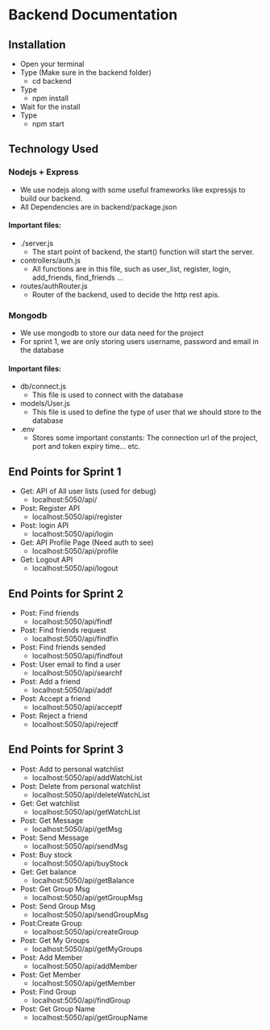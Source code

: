 # Backend Documentation

## Installation

-   Open your terminal
-   Type (Make sure in the backend folder)
    -   cd backend
-   Type
    -   npm install
-   Wait for the install
-   Type
    -   npm start

## Technology Used

### Nodejs + Express

-   We use nodejs along with some useful frameworks like expressjs to build our backend.
-   All Dependencies are in backend/package.json

#### Important files:

-   ./server.js
    -   The start point of backend, the start() function will start the server.
-   controllers/auth.js
    -   All functions are in this file, such as user_list, register, login, add_friends, find_friends ...
-   routes/authRouter.js
    -   Router of the backend, used to decide the http rest apis.

### Mongodb

-   We use mongodb to store our data need for the project
-   For sprint 1, we are only storing users username, password and email in the database

#### Important files:

-   db/connect.js
    -   This file is used to connect with the database
-   models/User.js
    -   This file is used to define the type of user that we should store to the database
-   .env
    -   Stores some important constants: The connection url of the project, port and token expiry time... etc.

## End Points for Sprint 1

-   Get: API of All user lists (used for debug)
    -   localhost:5050/api/
-   Post: Register API
    -   localhost:5050/api/register
-   Post: login API
    -   localhost:5050/api/login
-   Get: API Profile Page (Need auth to see)
    -   localhost:5050/api/profile
-   Get: Logout API
    -   localhost:5050/api/logout

## End Points for Sprint 2

-   Post: Find friends
    -   localhost:5050/api/findf
-   Post: Find friends request
    -   localhost:5050/api/findfin
-   Post: Find friends sended
    -   localhost:5050/api/findfout
-   Post: User email to find a user
    -   localhost:5050/api/searchf
-   Post: Add a friend
    -   localhost:5050/api/addf
-   Post: Accept a friend
    -   localhost:5050/api/acceptf
-   Post: Reject a friend
    -   localhost:5050/api/rejectf

## End Points for Sprint 3

-   Post: Add to personal watchlist
    -   localhost:5050/api/addWatchList
-   Post: Delete from personal watchlist
    -   localhost:5050/api/deleteWatchList
-   Get: Get watchlist
    -   localhost:5050/api/getWatchList
-   Post: Get Message
    -   localhost:5050/api/getMsg
-   Post: Send Message
    -   localhost:5050/api/sendMsg
-   Post: Buy stock
    -   localhost:5050/api/buyStock
-   Get: Get balance
    -   localhost:5050/api/getBalance
-   Post: Get Group Msg
    -   localhost:5050/api/getGroupMsg
-   Post: Send Group Msg
    -   localhost:5050/api/sendGroupMsg
-   Post:Create Group
    -   localhost:5050/api/createGroup
-   Post: Get My Groups
    -   localhost:5050/api/getMyGroups
-   Post: Add Member
    -   localhost:5050/api/addMember
-   Post: Get Member
    -   localhost:5050/api/getMember
-   Post: Find Group
    -   localhost:5050/api/findGroup
-   Post: Get Group Name
    -   localhost:5050/api/getGroupName
